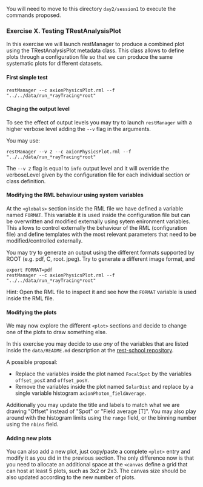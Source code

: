 You will need to move to this directory `day2/session1` to execute the commands proposed.

### Exercise X. Testing TRestAnalysisPlot

In this exercise we will launch restManager to produce a combined plot using the TRestAnalysisPlot metadata class. This class allows to define plots through a configuration file so that we can produce the same systematic plots for different datasets.

#### First simple test

```
restManager --c axionPhysicsPlot.rml --f "../../data/run_*rayTracing*root"
```

#### Chaging the output level

To see the effect of output levels you may try to launch `restManager` with a higher verbose level adding the `--v` flag in the arguments.

You may use:

```
restManager --v 2 --c axionPhysicsPlot.rml --f "../../data/run_*rayTracing*root"
```

The `--v 2` flag is equal to `info` output level and it will override the verboseLevel given by the configuration file for each individual section or class definition.

#### Modifying the RML behaviour using system variables

At the `<globals>` section inside the RML file we have defined a variable named `FORMAT`. This variable it is used inside the configuration file but can be overwritten and modified externally using sytem enironment variables. This allows to control externally the behaviour of the RML (configuration file) and define templates with the most relevant parameters that need to be modified/controlled externally.

You may try to generate an output using the different formats supported by ROOT (e.g. pdf, C, root. jpeg). Try to generate a different image format, and 

```
export FORMAT=pdf
restManager --c axionPhysicsPlot.rml --f "../../data/run_*rayTracing*root"
```

Hint: Open the RML file to inspect it and see how the `FORMAT` variable is used inside the RML file.

#### Modifying the plots

We may now explore the different `<plot>` sections and decide to change one of the plots to draw something else.

In this exercise you may decide to use *any* of the variables that are listed inside the `data/README.md` description at the [rest-school repository](https:/github.com/rest-for-physics/rest-school/).

A possible proposal:
 - Replace the variables inside the plot named `FocalSpot` by the variables `offset_posX` and `offset_posY`.
 - Remove the variables inside the plot named `SolarDist` and replace by a single variable histogram `axionPhoton_fieldAverage`.

Additionally you may update the title and labels to match what we are drawing "Offset" instead of "Spot" or "Field average [T]". You may also play around with the histogram limits using the `range` field, or the binning number using the `nbins` field.


#### Adding new plots

You can also add a new plot, just copy/paste a complete `<plot>` entry and modify it as you did in the previous section. The only difference now is that you need to allocate an additional space at the `<canvas` define a grid that can host at least 5 plots, such as 3x2 or 2x3. The canvas size should be also updated according to the new number of plots.

